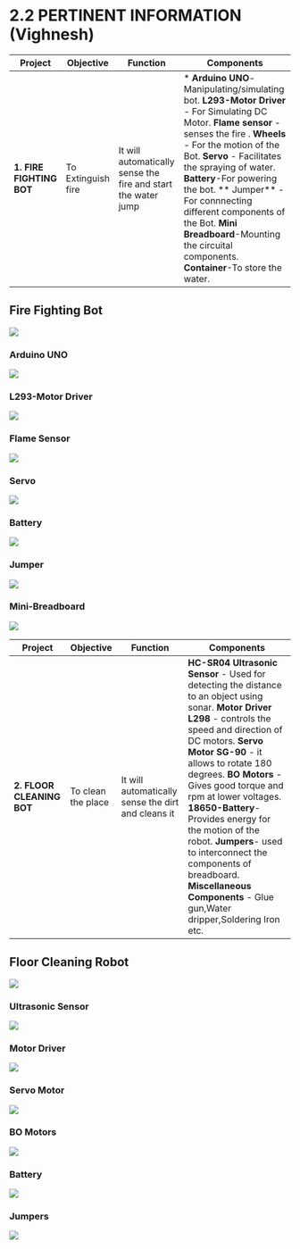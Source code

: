 # 2.2 PERTINENT INFORMATION (Vighnesh)
|Project|Objective|Function|Components|
|-------|---------|--------|----------|
|__**1. FIRE FIGHTING BOT**__|To Extinguish fire|It will automatically sense the fire and start the water jump|* **Arduino UNO**-Manipulating/simulating bot. **L293-Motor Driver** - For Simulating DC Motor. **Flame sensor** - senses the fire . **Wheels** - For the motion of the Bot. **Servo** - Facilitates the spraying of water. **Battery**-For powering the bot. ** Jumper** - For connnecting different components of the Bot. **Mini Breadboard**-Mounting the circuital components. **Container**-To store the water.

## Fire Fighting Bot
![](https://nevonprojects.com/wp-content/uploads/2019/01/Edited-Arduino-Based-Autonomous-Fire-Fighting-Robot-Project.jpg)

### Arduino UNO 
![](https://m.media-amazon.com/images/I/71z22cRPeeL._AC_SL1000_.jpg)

### L293-Motor Driver
![](https://cdn.shopify.com/s/files/1/0069/6513/3376/products/2_2_1.jpg?v=1556603418)

### Flame Sensor
![](https://5.imimg.com/data5/KI/SG/SY/SELLER-1833510/flame-sensor-module-500x500.JPG)

### Servo
![](https://circuitdigest.com/sites/default/files/field/image/Servo-Motor.jpg)

### Battery
![](https://www.allaboutcircuits.com/uploads/articles/alkaline.jpg)

### Jumper
![](https://5.imimg.com/data5/SELLER/Default/2020/10/NB/SG/ND/3266212/male-to-female-dupont-line-40-pin-500x500.jpg)

### Mini-Breadboard
![](https://cdn.sparkfun.com//assets/parts/8/6/2/6/12043-01.jpg)






|Project|Objective|Function|Components|
|-------|---------|--------|----------|
|**2. FLOOR CLEANING BOT**|To clean the place|It will automatically sense the dirt and cleans it|**HC-SR04 Ultrasonic Sensor** - Used for detecting the distance to an object using sonar. **Motor Driver L298** - controls the speed and direction of DC motors. **Servo Motor SG-90** - it allows to rotate 180  degrees. **BO Motors** - Gives good torque and rpm at lower voltages. **18650-Battery**-Provides energy for the motion of the robot. **Jumpers**- used to interconnect the components of breadboard. **Miscellaneous Components** - Glue gun,Water dripper,Soldering Iron etc.

## Floor Cleaning Robot 
![](https://i.pinimg.com/originals/f0/6c/8e/f06c8e49f27d7025d73566784c209d58.jpg)

### Ultrasonic Sensor
![](https://i0.wp.com/randomnerdtutorials.com/wp-content/uploads/2021/06/HC-SR04-Ultrasonic-Sensor-Module-Distance-Measurement-Component-Part-Front.jpg?resize=750%2C422&quality=100&strip=all&ssl=1)

### Motor Driver
![](https://m.media-amazon.com/images/I/71kN49AetUL._SL1000_.jpg)

### Servo Motor
![](https://cdn.shopify.com/s/files/1/0014/4313/5560/products/mmsv002.jpg?v=1637857907)

### BO Motors
![](https://sharvielectronics.com/wp-content/uploads/2020/09/100-RPM-Dual-Shaft-BO-Motor-Straight_1.jpg)

### Battery
![](https://rukminim2.flixcart.com/image/416/416/jxtakcw0/solar-battery/y/c/k/12v-7-5ah-smf-battery-solance-original-imafg2hgeashp5yr.jpeg?q=70)

### Jumpers
![](https://res.cloudinary.com/rsc/image/upload/w_1024/F7916454-01) 
